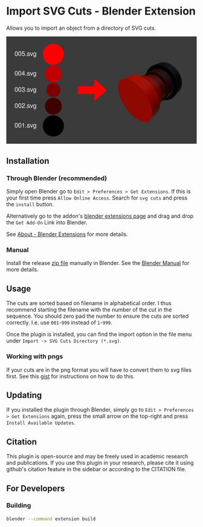 # Import SVG Cuts - Blender Extension

Allows you to import an object from a directory of SVG cuts.

![feature banner](/docs/imgs/featured.png)

## Installation

### Through Blender (recommended)
Simply open Blender go to `Edit > Preferences > Get Extensions`. If this is your first time press `Allow Online Access`. Search for `svg cuts` and press the `install` button.

Alternatively go to the addon's [blender extensions page](https://extensions.blender.org/add-ons/import-files-svg-cuts-directory/) and drag and drop the `Get Add-On` Link into Blender.

See [About - Blender Extensions](https://extensions.blender.org/about/) for more details.

### Manual
Install the release [zip file](https://github.com/benedikt-schaber/blender-import-cuts/releases) manually in Blender. See the [Blender Manual](https://docs.blender.org/manual/en/latest/editors/preferences/extensions.html) for more details.

## Usage
The cuts are sorted based on filename in alphabetical order. I thus recommend starting the filename with the number of the cut in the sequence. You should zero pad the number to ensure the cuts are sorted correctly. I.e. use `001`-`999` instead of `1`-`999`.

Once the plugin is installed, you can find the import option in the file menu under `Import -> SVG Cuts Directory (*.svg)`.

### Working with pngs
If your cuts are in the png format you will have to convert them to svg files first. See this [gist](https://gist.github.com/benedikt-schaber/13b6fed6361f390069cd631a23deea5f) for instructions on how to do this.

## Updating

If you installed the plugin through Blender, simply go to `Edit > Preferences > Get Extensions` again, press the small arrow on the top-right and press `Install Available Updates`.

## Citation
This plugin is open-source and may be freely used in academic research and publications. If you use this plugin in your research, please cite it using github's citation feature in the sidebar or according to the CITATION file.

## For Developers

### Building
```sh
blender --command extension build
```

